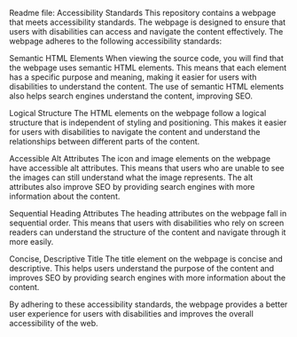 Readme file: Accessibility Standards
This repository contains a webpage that meets accessibility standards. The webpage is designed to ensure that users with disabilities can access and navigate the content effectively. The webpage adheres to the following accessibility standards:

Semantic HTML Elements
When viewing the source code, you will find that the webpage uses semantic HTML elements. This means that each element has a specific purpose and meaning, making it easier for users with disabilities to understand the content. The use of semantic HTML elements also helps search engines understand the content, improving SEO.

Logical Structure
The HTML elements on the webpage follow a logical structure that is independent of styling and positioning. This makes it easier for users with disabilities to navigate the content and understand the relationships between different parts of the content.

Accessible Alt Attributes
The icon and image elements on the webpage have accessible alt attributes. This means that users who are unable to see the images can still understand what the image represents. The alt attributes also improve SEO by providing search engines with more information about the content.

Sequential Heading Attributes
The heading attributes on the webpage fall in sequential order. This means that users with disabilities who rely on screen readers can understand the structure of the content and navigate through it more easily.

Concise, Descriptive Title
The title element on the webpage is concise and descriptive. This helps users understand the purpose of the content and improves SEO by providing search engines with more information about the content.

By adhering to these accessibility standards, the webpage provides a better user experience for users with disabilities and improves the overall accessibility of the web.
